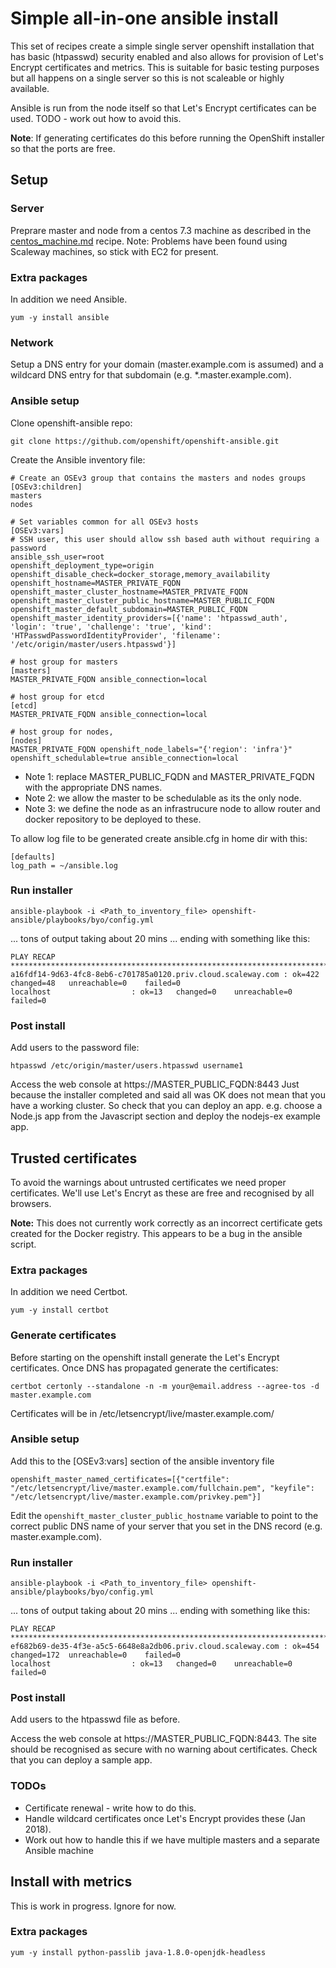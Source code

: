 # Simple all-in-one ansible install

This set of recipes create a simple single server openshift installation that has basic (htpasswd) security 
enabled and also allows for provision of Let's Encrypt certificates and metrics.
This is suitable for basic testing purposes but all happens
on a single server so this is not scaleable or highly available.

Ansible is run from the node itself so that Let's Encrypt certificates can be used. 
TODO - work out how to avoid this.

**Note**: If generating certificates do this before running the OpenShift installer so that the ports are free. 

## Setup

### Server

Preprare master and node from a centos 7.3 machine as described in the
[centos_machine.md](centos_machine.md) recipe. Note: Problems have been found using Scaleway machines, so stick with EC2 for present.

### Extra packages

In addition we need Ansible.

``` 
yum -y install ansible
```

### Network

Setup a DNS entry for your domain (master.example.com is assumed) and a wildcard DNS entry for that 
subdomain (e.g. *.master.example.com).

### Ansible setup

Clone openshift-ansible repo:

```
git clone https://github.com/openshift/openshift-ansible.git
```

Create the Ansible inventory file:

```
# Create an OSEv3 group that contains the masters and nodes groups
[OSEv3:children]
masters
nodes

# Set variables common for all OSEv3 hosts
[OSEv3:vars]
# SSH user, this user should allow ssh based auth without requiring a password
ansible_ssh_user=root
openshift_deployment_type=origin
openshift_disable_check=docker_storage,memory_availability
openshift_hostname=MASTER_PRIVATE_FQDN
openshift_master_cluster_hostname=MASTER_PRIVATE_FQDN
openshift_master_cluster_public_hostname=MASTER_PUBLIC_FQDN
openshift_master_default_subdomain=MASTER_PUBLIC_FQDN
openshift_master_identity_providers=[{'name': 'htpasswd_auth', 'login': 'true', 'challenge': 'true', 'kind': 'HTPasswdPasswordIdentityProvider', 'filename': '/etc/origin/master/users.htpasswd'}]

# host group for masters
[masters]
MASTER_PRIVATE_FQDN ansible_connection=local

# host group for etcd
[etcd]
MASTER_PRIVATE_FQDN ansible_connection=local

# host group for nodes,
[nodes]
MASTER_PRIVATE_FQDN openshift_node_labels="{'region': 'infra'}" openshift_schedulable=true ansible_connection=local
```

* Note 1: replace MASTER_PUBLIC_FQDN and MASTER_PRIVATE_FQDN with the appropriate DNS names.
* Note 2: we allow the master to be schedulable as its the only node.
* Note 3: we define the node as an infrastrucure node to allow router and docker repository to be deployed to these.

To allow log file to be generated create ansible.cfg in home dir with this:
```
[defaults]
log_path = ~/ansible.log
```

### Run installer

```
ansible-playbook -i <Path_to_inventory_file> openshift-ansible/playbooks/byo/config.yml
```

... tons of output taking about 20 mins ... ending with something like this:

```
PLAY RECAP *****************************************************************************************************************************
a16fdf14-9d63-4fc8-8eb6-c701785a0120.priv.cloud.scaleway.com : ok=422  changed=48   unreachable=0    failed=0   
localhost                  : ok=13   changed=0    unreachable=0    failed=0   
```



### Post install

Add users to the password file:

```
htpasswd /etc/origin/master/users.htpasswd username1
```

Access the web console at https://MASTER_PUBLIC_FQDN:8443
Just because the installer completed and said all was OK does not mean that you have a working cluster.
So check that you can deploy an app. e.g. choose a Node.js app from the Javascript section and deploy the nodejs-ex example app.
 

## Trusted certificates

To avoid the warnings about untrusted certificates we need proper certificates. 
We'll use Let's Encryt as these are free and recognised by all browsers.

**Note:** This does not currently work correctly as an incorrect certificate gets created for the Docker registry.
This appears to be a bug in the ansible script.

### Extra packages

In addition we need Certbot.

``` 
yum -y install certbot
```

### Generate certificates

Before starting on the openshift install generate the Let's Encrypt certificates.
Once DNS has propagated generate the certificates:

```
certbot certonly --standalone -n -m your@email.address --agree-tos -d master.example.com
```

Certificates will be in /etc/letsencrypt/live/master.example.com/


### Ansible setup

Add this to the \[OSEv3:vars\] section of the ansible inventory file

```
openshift_master_named_certificates=[{"certfile": "/etc/letsencrypt/live/master.example.com/fullchain.pem", "keyfile": "/etc/letsencrypt/live/master.example.com/privkey.pem"}]
```

Edit the `openshift_master_cluster_public_hostname` variable to point to the correct public DNS name of your server that
you set in the DNS record (e.g. master.example.com).

### Run installer

```
ansible-playbook -i <Path_to_inventory_file> openshift-ansible/playbooks/byo/config.yml
```

... tons of output taking about 20 mins ... ending with something like this:

```
PLAY RECAP *****************************************************************************************************************************
ef682b69-de35-4f3e-a5c5-6648e8a2db06.priv.cloud.scaleway.com : ok=454  changed=172  unreachable=0    failed=0
localhost                  : ok=13   changed=0    unreachable=0    failed=0
```

### Post install

Add users to the htpasswd file as before.

Access the web console at https://MASTER_PUBLIC_FQDN:8443.
The site should be recognised as secure with no warning about certificates.
Check that you can deploy a sample app.

### TODOs

* Certificate renewal - write how to do this.
* Handle wildcard certificates once Let's Encrypt provides these (Jan 2018).
* Work out how to handle this if we have multiple masters and a separate Ansible machine


## Install with metrics

This is work in progress. Ignore for now.

### Extra packages

```
yum -y install python-passlib java-1.8.0-openjdk-headless
```


